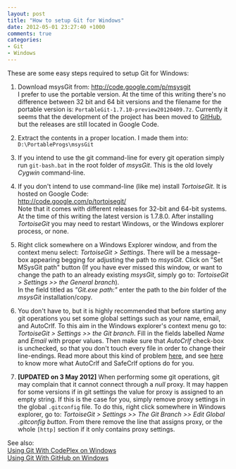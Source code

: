 ```yaml
---
layout: post
title: "How to setup Git for Windows"
date: 2012-05-01 23:27:40 +1000
comments: true
categories: 
- Git
- Windows
---
```

These are some easy steps required to setup Git for Windows:

1. Download msysGit from: http://code.google.com/p/msysgit    
I prefer to use the portable version. At the time of this writing there's no difference between 32 bit and 64 bit versions and the filename for the portable version is: `PortableGit-1.7.10-preview20120409.7z`. Currently it seems that the development of the project has been moved to [GitHub](http://github.com/msysgit), but the releases are still located in Google Code.

2. Extract the contents in a proper location. I made them into:    
`D:\PortableProgs\msysGit`

3. If you intend to use the git command-line for every git operation simply run `git-bash.bat` in the root folder of *msysGit*. This is the old lovely *Cygwin* command-line.

4. If you don't intend to use command-line (like me) install *TortoiseGit*. It is hosted on Google Code:    
http://code.google.com/p/tortoisegit/    
Note that it comes with different releases for 32-bit and 64-bit systems. At the time of this writing the latest version is 1.7.8.0. After installing *TortoiseGit* you may need to restart Windows, or the Windows explorer process, or none.

5. Right click somewhere on a Windows Explorer window, and from the context menu select: *TortoiseGit > Settings*. There will be a message-box appearing begging for adjusting the path to *msysGit*. Click on "Set MSysGit path" button (If you have ever missed this window, or want to change the path to an already existing *msysGit*, simply go to: *TortoiseGit > Settings >> the General branch*).    
In the field titled as *"Git.exe path:"* enter the path to the *bin* folder of the *msysGit* installation/copy.

6. You don't have to, but it is highly recommended that before starting any git operations you set some global settings such as your name, email, and AutoCrlf. To this aim in the Windows explorer's context menu go to: *TortoiseGit > Settings >> the Git branch*. Fill in the fields labelled *Name* and *Email* with proper values. Then make sure that *AutoCrlf* check-box is unchecked, so that you don't touch every file in order to change their line-endings. Read more about this kind of problem [here](http://code52.org/line-endings.html), and see [here](http://stackoverflow.com/questions/4181870/git-on-windows-what-do-the-crlf-settings-mean) to know more what AutoCrlf and SafeCrlf options do for you.

7. **[UPDATED on 3 May 2012]** When performing some git operations, git may complain that it cannot connect through a *null* proxy. It may happen for some versions if in git settings the value for proxy is assigned to an empty string. If this is the case for you, simply remove proxy settings in the global `.gitconfig` file. To do this, right click somewhere in Windows explorer, go to: *TortoiseGit > Settings >> The Git Branch >> Edit Global .gitconfig button*. From there remove the line that assigns proxy, or the whole `[http]` section if it only contains proxy settings.

See also:    
[Using Git With CodePlex on Windows](/blog/2012/05/02/using-git-with-codeplex-on-windows/)    
[Using Git With GitHub on Windows](/blog/2012/05/05/using-git-with-github-on-windows/)
